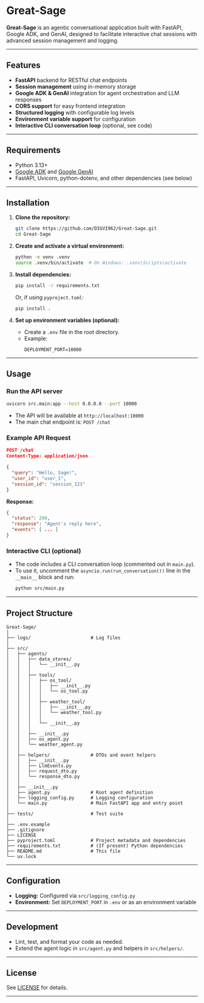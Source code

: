 # Great-Sage

**Great-Sage** is an agentic conversational application built with FastAPI, Google ADK, and GenAI, designed to facilitate interactive chat sessions with advanced session management and logging.

---

## Features

- **FastAPI** backend for RESTful chat endpoints
- **Session management** using in-memory storage
- **Google ADK & GenAI** integration for agent orchestration and LLM responses
- **CORS support** for easy frontend integration
- **Structured logging** with configurable log levels
- **Environment variable support** for configuration
- **Interactive CLI conversation loop** (optional, see code)

---

## Requirements

- Python 3.13+
- [Google ADK](https://google.github.io/adk-docs/) and [Google GenAI](https://github.com/google/generative-ai-python)
- FastAPI, Uvicorn, python-dotenv, and other dependencies (see below)

---

## Installation

1. **Clone the repository:**
   ```bash
   git clone https://github.com/DIGVI962/Great-Sage.git
   cd Great-Sage
   ```

2. **Create and activate a virtual environment:**
   ```bash
   python -m venv .venv
   source .venv/bin/activate  # On Windows: .venv\Scripts\activate
   ```

3. **Install dependencies:**
   ```bash
   pip install -r requirements.txt
   ```
   Or, if using `pyproject.toml`:
   ```bash
   pip install .
   ```

4. **Set up environment variables (optional):**
   - Create a `.env` file in the root directory.
   - Example:
     ```
     DEPLOYMENT_PORT=10000
     ```

---

## Usage

### Run the API server

```bash
uvicorn src.main:app --host 0.0.0.0 --port 10000
```

- The API will be available at `http://localhost:10000`
- The main chat endpoint is: `POST /chat`

### Example API Request

```json
POST /chat
Content-Type: application/json

{
  "query": "Hello, Sage!",
  "user_id": "user_1",
  "session_id": "session_123"
}
```

**Response:**
```json
{
  "status": 200,
  "response": "Agent's reply here",
  "events": [ ... ]
}
```

### Interactive CLI (optional)

- The code includes a CLI conversation loop (commented out in `main.py`).
- To use it, uncomment the `asyncio.run(run_conversation())` line in the `__main__` block and run:
  ```bash
  python src/main.py
  ```

---

## Project Structure

```
Great-Sage/
│
├── logs/                      # Log files
│
├── src/
│   ├── agents/
│   │   ├── data_stores/
│   │   │   └── __init__.py
│   │   │
│   │   ├── tools/
│   │   │   ├── os_tool/
│   │   │   │   ├── __init__.py
│   │   │   │   └── os_tool.py
│   │   │   │
│   │   │   ├── weather_tool/
│   │   │   │   ├── __init__.py
│   │   │   │   └── weather_tool.py
│   │   │   │
│   │   │   └── __init__.py
│   │   │
│   │   ├── __init__.py
│   │   ├── os_agent.py
│   │   └── weather_agent.py
│   │
│   ├── helpers/               # DTOs and event helpers
│   │   ├── __init__.py
│   │   ├── LlmEvents.py
│   │   ├── request_dto.py
│   │   └── response_dto.py
│   │
│   ├── __init__.py
│   ├── agent.py               # Root agent definition
│   ├── logging_config.py      # Logging configuration
│   └── main.py                # Main FastAPI app and entry point
│
├── tests/                     # Test suite
│
├── .env.example
├── .gitignore
├── LICENSE
├── pyproject.toml             # Project metadata and dependencies
├── requirements.txt           # (If present) Python dependencies
├── README.md                  # This file
└── uv.lock
```

---

## Configuration

- **Logging:** Configured via `src/logging_config.py`
- **Environment:** Set `DEPLOYMENT_PORT` in `.env` or as an environment variable

---

## Development

- Lint, test, and format your code as needed.
- Extend the agent logic in `src/agent.py` and helpers in `src/helpers/`.

---

## License

See [LICENSE](LICENSE) for details.

---
